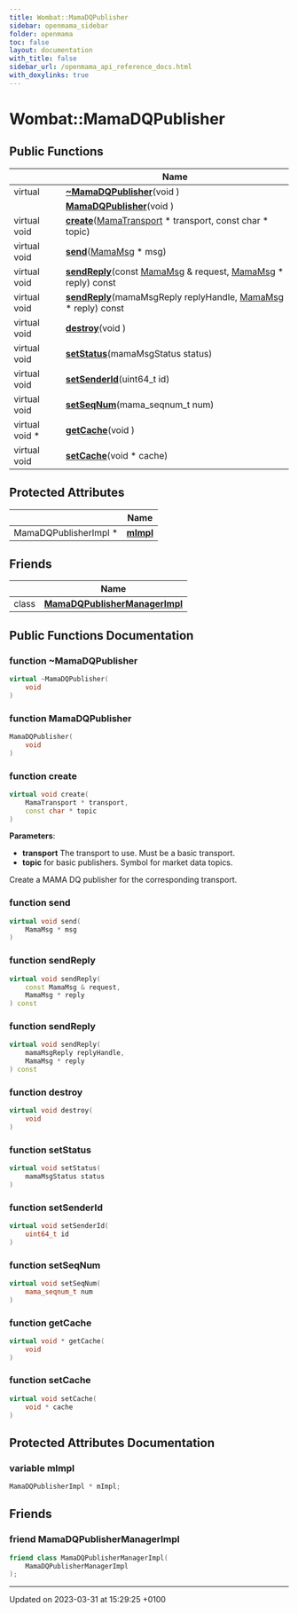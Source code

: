 ```yaml
---
title: Wombat::MamaDQPublisher
sidebar: openmama_sidebar
folder: openmama
toc: false
layout: documentation
with_title: false
sidebar_url: /openmama_api_reference_docs.html
with_doxylinks: true
---
```


# Wombat::MamaDQPublisher





## Public Functions

|                | Name           |
| -------------- | -------------- |
| virtual | **[~MamaDQPublisher](classWombat_1_1MamaDQPublisher.html#function-~mamadqpublisher)**(void ) |
| | **[MamaDQPublisher](classWombat_1_1MamaDQPublisher.html#function-mamadqpublisher)**(void ) |
| virtual void | **[create](classWombat_1_1MamaDQPublisher.html#function-create)**([MamaTransport](classWombat_1_1MamaTransport.html) * transport, const char * topic) |
| virtual void | **[send](classWombat_1_1MamaDQPublisher.html#function-send)**([MamaMsg](classWombat_1_1MamaMsg.html) * msg) |
| virtual void | **[sendReply](classWombat_1_1MamaDQPublisher.html#function-sendreply)**(const [MamaMsg](classWombat_1_1MamaMsg.html) & request, [MamaMsg](classWombat_1_1MamaMsg.html) * reply) const |
| virtual void | **[sendReply](classWombat_1_1MamaDQPublisher.html#function-sendreply)**(mamaMsgReply replyHandle, [MamaMsg](classWombat_1_1MamaMsg.html) * reply) const |
| virtual void | **[destroy](classWombat_1_1MamaDQPublisher.html#function-destroy)**(void ) |
| virtual void | **[setStatus](classWombat_1_1MamaDQPublisher.html#function-setstatus)**(mamaMsgStatus status) |
| virtual void | **[setSenderId](classWombat_1_1MamaDQPublisher.html#function-setsenderid)**(uint64_t id) |
| virtual void | **[setSeqNum](classWombat_1_1MamaDQPublisher.html#function-setseqnum)**(mama_seqnum_t num) |
| virtual void * | **[getCache](classWombat_1_1MamaDQPublisher.html#function-getcache)**(void ) |
| virtual void | **[setCache](classWombat_1_1MamaDQPublisher.html#function-setcache)**(void * cache) |

## Protected Attributes

|                | Name           |
| -------------- | -------------- |
| MamaDQPublisherImpl * | **[mImpl](classWombat_1_1MamaDQPublisher.html#variable-mimpl)**  |

## Friends

|                | Name           |
| -------------- | -------------- |
| class | **[MamaDQPublisherManagerImpl](classWombat_1_1MamaDQPublisher.html#friend-mamadqpublishermanagerimpl)**  |

## Public Functions Documentation

### function ~MamaDQPublisher

```cpp
virtual ~MamaDQPublisher(
    void 
)
```


### function MamaDQPublisher

```cpp
MamaDQPublisher(
    void 
)
```


### function create

```cpp
virtual void create(
    MamaTransport * transport,
    const char * topic
)
```


**Parameters**: 

  * **transport** The transport to use. Must be a basic transport. 
  * **topic** for basic publishers. Symbol for market data topics. 


Create a MAMA DQ publisher for the corresponding transport.


### function send

```cpp
virtual void send(
    MamaMsg * msg
)
```


### function sendReply

```cpp
virtual void sendReply(
    const MamaMsg & request,
    MamaMsg * reply
) const
```


### function sendReply

```cpp
virtual void sendReply(
    mamaMsgReply replyHandle,
    MamaMsg * reply
) const
```


### function destroy

```cpp
virtual void destroy(
    void 
)
```


### function setStatus

```cpp
virtual void setStatus(
    mamaMsgStatus status
)
```


### function setSenderId

```cpp
virtual void setSenderId(
    uint64_t id
)
```


### function setSeqNum

```cpp
virtual void setSeqNum(
    mama_seqnum_t num
)
```


### function getCache

```cpp
virtual void * getCache(
    void 
)
```


### function setCache

```cpp
virtual void setCache(
    void * cache
)
```


## Protected Attributes Documentation

### variable mImpl

```cpp
MamaDQPublisherImpl * mImpl;
```


## Friends

### friend MamaDQPublisherManagerImpl

```cpp
friend class MamaDQPublisherManagerImpl(
    MamaDQPublisherManagerImpl 
);
```


-------------------------------

Updated on 2023-03-31 at 15:29:25 +0100